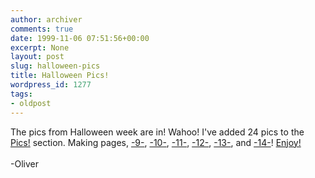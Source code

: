 ```yaml
---
author: archiver
comments: true
date: 1999-11-06 07:51:56+00:00
excerpt: None
layout: post
slug: halloween-pics
title: Halloween Pics!
wordpress_id: 1277
tags:
- oldpost
---
```


The pics from Halloween week are in! Wahoo! I've added 24 pics to the <a href="http://www.oliverweb.com/pics/index.shtml">Pics!</a> section. Making pages, <a href="http://www.oliverweb.com/pics/9/index.shtml">-9-</a>, <a href="http://www.oliverweb.com/pics/10/index.shtml">-10-</a>, <a href="http://www.oliverweb.com/pics/11/index.shtml">-11-</a>, <a href="http://www.oliverweb.com/pics/12/index.shtml">-12-</a>, <a href="http://www.oliverweb.com/pics/13/index.shtml">-13-</a>, and <a href="http://www.oliverweb.com/pics/14/index.shtml">-14-</a>! <a href="http://www.oliverweb.com/pics/index.shtml">Enjoy!</a><br /><br />-Oliver